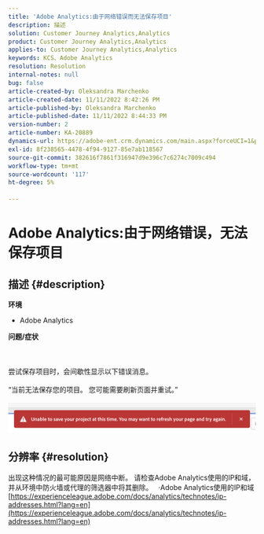 ```yaml
---
title: 'Adobe Analytics:由于网络错误而无法保存项目'
description: 描述
solution: Customer Journey Analytics,Analytics
product: Customer Journey Analytics,Analytics
applies-to: Customer Journey Analytics,Analytics
keywords: KCS、Adobe Analytics
resolution: Resolution
internal-notes: null
bug: false
article-created-by: Oleksandra Marchenko
article-created-date: 11/11/2022 8:42:26 PM
article-published-by: Oleksandra Marchenko
article-published-date: 11/11/2022 8:44:33 PM
version-number: 2
article-number: KA-20889
dynamics-url: https://adobe-ent.crm.dynamics.com/main.aspx?forceUCI=1&pagetype=entityrecord&etn=knowledgearticle&id=9e656d55-0162-ed11-9561-6045bd006b25
exl-id: 8f238565-4478-4f94-9127-85e7ab118567
source-git-commit: 382616f7861f316947d9e396c7c6274c7009c494
workflow-type: tm+mt
source-wordcount: '117'
ht-degree: 5%

---
```


# Adobe Analytics:由于网络错误，无法保存项目

## 描述 {#description}

<b>环境</b>
- Adobe Analytics

<b>问题/症状</b><br><br> <br><br>尝试保存项目时，会间歇性显示以下错误消息。
<br> 
<br>“当前无法保存您的项目。 您可能需要刷新页面并重试。”<br><br>![](assets/___9f656d55-0162-ed11-9561-6045bd006b25___.png)

## 分辨率 {#resolution}


出现这种情况的最可能原因是网络中断。 请检查Adobe Analytics使用的IP和域，并从环境中防火墙或代理的筛选器中将其删除。
 
·Adobe Analytics使用的IP和域
[https://experienceleague.adobe.com/docs/analytics/technotes/ip-addresses.html?lang=en](https://experienceleague.adobe.com/docs/analytics/technotes/ip-addresses.html?lang=en)
